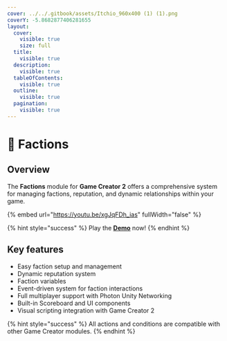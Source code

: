 ```yaml
---
cover: ../../.gitbook/assets/Itchio_960x400 (1) (1).png
coverY: -5.8682877406281655
layout:
  cover:
    visible: true
    size: full
  title:
    visible: true
  description:
    visible: true
  tableOfContents:
    visible: true
  outline:
    visible: true
  pagination:
    visible: true
---
```


# 🤝 Factions

## Overview

The **Factions** module for **Game Creator 2** offers a comprehensive system for managing factions, reputation, and dynamic relationships within your game.&#x20;

{% embed url="https://youtu.be/xgJqFDh_ias" fullWidth="false" %}

{% hint style="success" %}
Play the [**Demo**](https://hjupter.itch.io/factions) now!
{% endhint %}

## Key features <a href="#key-features" id="key-features"></a>

* Easy faction setup and management
* Dynamic reputation system
* Faction variables
* Event-driven system for faction interactions
* Full multiplayer support with Photon Unity Networking
* Built-in Scoreboard and UI components
* Visual scripting integration with Game Creator 2

{% hint style="success" %}
All actions and conditions are compatible with other Game Creator modules.
{% endhint %}
